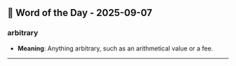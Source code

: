 ## 📅 Word of the Day - 2025-09-07

### **arbitrary**
- **Meaning**: Anything arbitrary, such as an arithmetical value or a fee.

---
